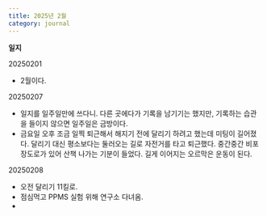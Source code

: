 ```yaml
---
title: 2025년 2월
category: journal
---
```


**일지**

20250201
- 2월이다.

20250207
- 일지를 일주일만에 쓰다니. 다른 곳에다가 기록을 남기기는 했지만, 기록하는 습관을 들이지 않으면 일주일은 금방이다. 
- 금요일 오후 조금 일찍 퇴근해서 해지기 전에 달리기 하려고 했는데 미팅이 길어졌다. 달리기 대신 평소보다는 둘러오는 길로 자전거를 타고 퇴근했다.  중간중간 비포장도로가 있어 산책 나가는 기분이 들었다. 길게 이어지는 오르막은 운동이 된다. 

20250208
- 오전 달리기 11킬로.
- 점심먹고 PPMS 실험 위해 연구소 다녀옴. 
- 
